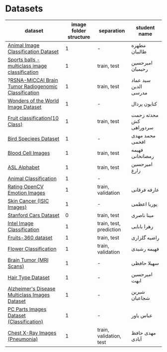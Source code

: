 # Datasets

| dataset                                                                                                                                              | image folder structure | separation              | student name           |
| ---------------------------------------------------------------------------------------------------------------------------------------------------- | ---------------------- | ----------------------- | ---------------------- |
| [Animal Image Classification Dataset](https://www.kaggle.com/datasets/borhanitrash/animal-image-classification-dataset)                              | 1                      | -                       | مطهره طالبیان          |
| [Sports balls - multiclass image classification](https://www.kaggle.com/datasets/samuelcortinhas/sports-balls-multiclass-image-classification)       | 1                      | train, test             | امیرحسین رحیمیان       |
| ?[RSNA-MICCAI Brain Tumor Radiogenomic Classification](https://www.kaggle.com/competitions/rsna-miccai-brain-tumor-radiogenomic-classification/data) | 1                      | train, test             | سید عماد الدین مدرسی   |
| [Wonders of the World Image Dataset](https://www.kaggle.com/datasets/balabaskar/wonders-of-the-world-image-classification/data)                      | 1                      | -                       | کتایون پردال           |
| [Fruit classification(10 Class)](https://www.kaggle.com/datasets/karimabdulnabi/fruit-classification10-class)                                        | 1                      | train, test             | محدثه زحمت کش سردوراهی |
| [Bird Speciees Dataset](https://www.kaggle.com/datasets/rahmasleam/bird-speciees-dataset)                                                            | 1                      | -                       | محمد مهدی افخمی        |
| [Blood Cell Images](https://www.kaggle.com/datasets/paultimothymooney/blood-cells/data)                                                              | 1                      | train, test             | فهیمه رمضانخانی        |
| [ASL Alphabet](https://www.kaggle.com/datasets/grassknoted/asl-alphabet)                                                                             | 1                      | train, test             | امیرحسین زارع          |
| [Animal Classification](https://www.kaggle.com/datasets/ayushv322/animal-classification)                                                             | 1                      | -                       |                        |
| [Rating OpenCV Emotion Images](https://www.kaggle.com/datasets/juniorbueno/rating-opencv-emotion-images)                                             | 1                      | train, validation       | عارفه فرقانی           |
| [Skin Cancer (ISIC Images)](https://www.kaggle.com/datasets/rm1000/skin-cancer-isic-images)                                                          | 1                      | -                       | پوریا اعظمی            |
| [Stanford Cars Dataset](https://www.kaggle.com/datasets/jessicali9530/stanford-cars-dataset)                                                         | 0                      | train, test             | مینا ناصری             |
| [Intel Image Classification](https://www.kaggle.com/datasets/puneet6060/intel-image-classification)                                                  | 1                      | train, test, prediction | زهرا بابایی            |
| [Fruits-360 dataset](https://www.kaggle.com/datasets/moltean/fruits)                                                                                 | 1                      | train, test             | راضیه گلزاری           |
| [Flower Classification](https://www.kaggle.com/datasets/marquis03/flower-classification)                                                             | 1                      | train, validation       | فهیمه رشیدی            |
| [Brain Tumor (MRI Scans)](https://www.kaggle.com/datasets/rm1000/brain-tumor-mri-scans)                                                              | 1                      | -                       | سهیلا حافظی            |
| [Hair Type Dataset](https://www.kaggle.com/datasets/kavyasreeb/hair-type-dataset)                                                                    | 1                      | -                       | امیرحسین ابهت          |
| [Alzheimer's Disease Multiclass Images Dataset](https://www.kaggle.com/datasets/aryansinghal10/alzheimers-multiclass-dataset-equal-and-augmented)    | 1                      | -                       | شیرین شجاعیان          |
| [PC Parts Images Dataset (Classification)](https://www.kaggle.com/datasets/asaniczka/pc-parts-images-dataset-classification)                         | 1                      | -                       | عباس یاور              |
| [Chest X-Ray Images (Pneumonia)](https://www.kaggle.com/datasets/paultimothymooney/chest-xray-pneumonia/data)                                        | 1                      | train, validation, test | مهدی حافظ آبادی        |

